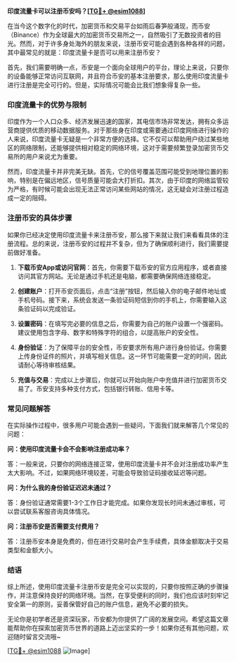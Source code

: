 **印度流量卡可以注册币安吗？[[TG💪+ @esim1088](https://t.me/s/esim1088)]**

在当今这个数字化的时代，加密货币和交易平台如雨后春笋般涌现，而币安（Binance）作为全球最大的加密货币交易所之一，自然吸引了无数投资者的目光。然而，对于许多身处海外的朋友来说，注册币安可能会遇到各种各样的问题，其中最常见的就是：印度流量卡是否可以用来注册币安？

首先，我们需要明确一点，币安是一个面向全球用户的平台，理论上来说，只要你的设备能够正常访问互联网，并且符合币安的基本注册要求，那么使用印度流量卡进行注册是完全可行的。但是，实际情况可能会比我们想象得复杂一些。

### 印度流量卡的优势与限制

印度作为一个人口众多、经济发展迅速的国家，其电信市场非常发达，拥有众多运营商提供优质的移动数据服务。对于那些身在印度或需要通过印度网络进行操作的人来说，印度流量卡无疑是一个非常方便的选择。它不仅可以帮助用户绕过某些地区的网络限制，还能够提供相对稳定的网络环境，这对于需要频繁登录加密货币交易所的用户来说尤为重要。

然而，印度流量卡并非完美无缺。首先，它的信号覆盖范围可能受到地理位置的影响，特别是在偏远地区，信号质量可能会大打折扣。其次，由于印度的网络监管较为严格，有时候可能会出现无法正常访问某些网站的情况，这无疑会对注册过程造成一定的阻碍。

### 注册币安的具体步骤

如果你已经决定使用印度流量卡来注册币安，那么接下来就让我们来看看具体的注册流程。总的来说，注册币安的过程并不复杂，但为了确保顺利进行，我们需要提前做好准备。

1. **下载币安App或访问官网**：首先，你需要下载币安的官方应用程序，或者直接访问其官方网站。无论是通过手机还是电脑，都需要确保网络连接稳定。
   
2. **创建账户**：打开币安页面后，点击“注册”按钮，然后输入你的电子邮件地址或手机号码。接下来，系统会发送一条验证码短信到你的手机上，你需要输入这条验证码以完成验证。

3. **设置密码**：在填写完必要的信息之后，你需要为自己的账户设置一个强密码。建议使用包含字母、数字和特殊字符的组合，以提高账户的安全性。

4. **身份验证**：为了保障平台的安全性，币安要求所有用户进行身份验证。你需要上传身份证件的照片，并填写相关信息。这一环节可能需要一定的时间，因此请耐心等待审核结果。

5. **充值与交易**：完成以上步骤后，你就可以开始向账户中充值并进行加密货币交易了。币安支持多种支付方式，包括银行转账、信用卡等。

### 常见问题解答

在实际操作过程中，很多用户可能会遇到一些疑问，下面我们就来解答几个常见的问题：

**问：使用印度流量卡会不会影响注册成功率？**

答：一般来说，只要你的网络连接正常，使用印度流量卡并不会对注册成功率产生太大影响。不过，如果网络环境较差，可能会导致验证码接收延迟等问题。

**问：为什么我的身份验证迟迟未通过？**

答：身份验证通常需要1-3个工作日才能完成。如果你发现长时间未通过审核，可以尝试联系客服咨询具体情况。

**问：注册币安是否需要支付费用？**

答：注册币安本身是免费的，但在进行交易时会产生手续费，具体金额取决于交易类型和金额大小。

### 结语

综上所述，使用印度流量卡注册币安是完全可以实现的，只要你按照正确的步骤操作，并注意保持良好的网络环境。当然，在享受便利的同时，我们也应该时刻牢记安全第一的原则，妥善保管好自己的账户信息，避免不必要的损失。

无论你是初学者还是资深玩家，币安都为你提供了广阔的发展空间。希望这篇文章能帮助你在探索加密货币世界的道路上迈出坚实的一步！如果你还有其他问题，欢迎随时留言交流哦~

[[TG💪+ @esim1088](https://t.me/s/esim1088) ![Image](https://i.postimg.cc/4NQfJmqS/Snipaste-2025-05-13-00-14-12.png)]